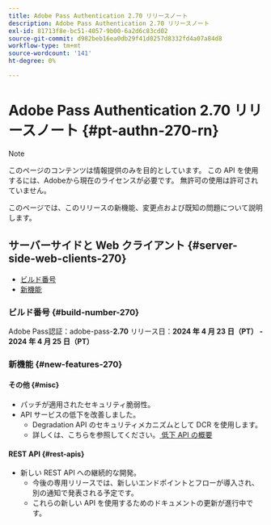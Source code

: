```yaml
---
title: Adobe Pass Authentication 2.70 リリースノート
description: Adobe Pass Authentication 2.70 リリースノート
exl-id: 81713f8e-bc51-4057-9b00-6a2d6c83cd02
source-git-commit: d982beb16ea0db29f41d0257d8332fd4a07a84d8
workflow-type: tm+mt
source-wordcount: '141'
ht-degree: 0%

---
```


# Adobe Pass Authentication 2.70 リリースノート {#pt-authn-270-rn}

>[!NOTE]
>
>このページのコンテンツは情報提供のみを目的としています。 この API を使用するには、Adobeから現在のライセンスが必要です。 無許可の使用は許可されていません。

このページでは、このリリースの新機能、変更点および既知の問題について説明します。

## サーバーサイドと Web クライアント {#server-side-web-clients-270}

* [ビルド番号](#build-number-270)
* [新機能](#new-features-270)

### ビルド番号 {#build-number-270}

Adobe Pass認証：adobe-pass-**2.70**
リリース日：**2024 年 4 月 23 日（PT） - 2024 年 4 月 25 日（PT）**

### 新機能 {#new-features-270}

#### その他 {#misc}

* パッチが適用されたセキュリティ脆弱性。
* API サービスの低下を改善しました。
   * Degradation API のセキュリティメカニズムとして DCR を使用します。
   * 詳しくは、こちらを参照してください。[ 低下 API の概要 ](../integration-guide-programmers/features-premium/degraded-access/degradation-api-overview.md)

#### REST API {#rest-apis}

* 新しい REST API への継続的な開発。
   * 今後の専用リリースでは、新しいエンドポイントとフローが導入され、別の通知で発表される予定です。
   * これらの新しい API を使用するためのドキュメントの更新が進行中です。
